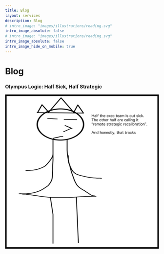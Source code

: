 ```yaml
---
title: Blog
layout: services
description: Blog
# intro_image: "images/illustrations/reading.svg"
intro_image_absolute: false
# intro_image: "images/illustrations/reading.svg"
intro_image_absolute: false
intro_image_hide_on_mobile: true
---
```


# Blog

### Olympus Logic: Half Sick, Half Strategic

<span class = 'blog'>
<img class = 'comic' src='/assets/cartoon/025/025-01.jpg'>